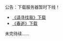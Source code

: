 公告：下载服务器暂时下线！              

* [《请寻找我》下载](http://op.sbb.zone:8888/share/upWdNPLt)         
* [《春逝》下载](http://op.sbb.zone:8888/share/8AqW-A1d)                       

未完待续......
